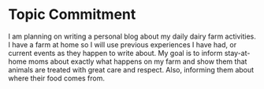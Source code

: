 # Topic Commitment 
I am planning on writing a personal blog about my daily dairy farm activities.  I have a farm at home so I will use previous experiences I have had, or current events as they happen to write about. My goal is to inform stay-at-home moms about exactly what happens on my farm and show them that animals are treated with great care and respect. Also, informing them about where their food comes from. 
